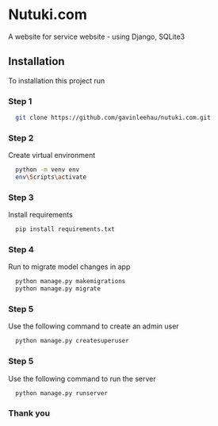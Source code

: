 
# Nutuki.com

A website for service website - using Django, SQLite3



## Installation

To installation this project run
### Step 1

```bash
  git clone https://github.com/gavinleehau/nutuki.com.git
```

### Step 2
Create virtual environment
```bash
  python -m venv env
  env\Scripts\activate
```

### Step 3
Install requirements
```bash
  pip install requirements.txt
```

### Step 4
Run to migrate model changes in app
```bash
  python manage.py makemigrations
  python manage.py migrate
```

### Step 5
Use the following command to create an admin user
```bash
  python manage.py createsuperuser
```

### Step 5
Use the following command to run the server
```bash
  python manage.py runserver
```

### Thank you


